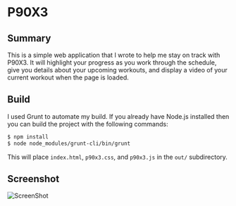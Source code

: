 # P90X3

## Summary

This is a simple web application that I wrote to help me stay on track with P90X3. It will highlight your progress as you work through the schedule, give you details about your upcoming workouts, and display a video of your current workout when the page is loaded.

## Build

I used Grunt to automate my build. If you already have Node.js installed then you can build the project with the following commands:

```sh
$ npm install
$ node node_modules/grunt-cli/bin/grunt
```

This will place `index.html`, `p90x3.css`, and `p90x3.js` in the `out/` subdirectory.

## Screenshot

![ScreenShot](https://raw.github.com/kjiwa/p90x3/master/p90x3-20140118.png)
